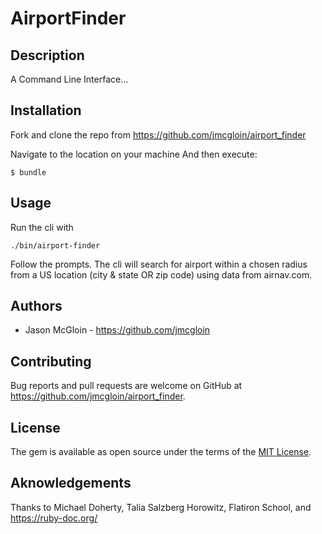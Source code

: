 # AirportFinder

## Description

A Command Line Interface...

## Installation

Fork and clone the repo from https://github.com/jmcgloin/airport_finder

Navigate to the location on your machine
And then execute:

    $ bundle

## Usage

Run the cli with 
```
./bin/airport-finder
```
Follow the prompts.  The cli will search for airport within a chosen radius from a US location (city & state OR zip code) using data from airnav.com.

## Authors

 - Jason McGloin - https://github.com/jmcgloin

## Contributing

Bug reports and pull requests are welcome on GitHub at https://github.com/jmcgloin/airport_finder.

## License

The gem is available as open source under the terms of the [MIT License](https://opensource.org/licenses/MIT).


## Aknowledgements

Thanks to Michael Doherty, Talia Salzberg Horowitz, Flatiron School, and https://ruby-doc.org/
